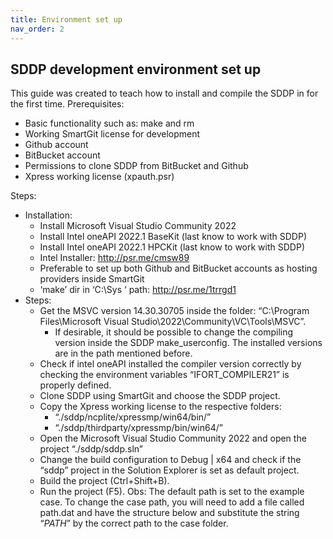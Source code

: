 ```yaml
---
title: Environment set up
nav_order: 2
---
```


## SDDP development environment set up
This guide was created to teach how to install and compile the SDDP in for the first time.
Prerequisites:

- Basic functionality such as: make and rm
- Working SmartGit license for development
- Github account
- BitBucket account
- Permissions to clone SDDP from BitBucket and Github
- Xpress working license (xpauth.psr)

Steps:

- Installation:
    - Install Microsoft Visual Studio Community 2022
    - Install Intel oneAPI 2022.1 BaseKit (last know to work with SDDP)
    - Install Intel oneAPI 2022.1 HPCKit (last know to work with SDDP)
    - Intel Installer: http://psr.me/cmsw89
    - Preferable to set up both Github and BitBucket accounts as hosting providers inside SmartGit
    - ‘make’ dir in ‘C:\Sys ‘ path: http://psr.me/1trrgd1
- Steps:
    - Get the MSVC version 14.30.30705 inside the folder: “C:\Program Files\Microsoft Visual Studio\2022\Community\VC\Tools\MSVC”.
        - If desirable, it should be possible to change the compiling version inside the SDDP make_userconfig. The installed versions are in the path mentioned before.
    - Check if intel oneAPI installed the compiler version correctly by checking the environment variables “IFORT_COMPILER21” is properly defined.
    - Clone SDDP using SmartGit and choose the SDDP project.
    - Copy the Xpress working license to the respective folders:
        - “./sddp/ncplite/xpressmp/win64/bin/”
        - “./sddp/thirdparty/xpressmp/bin/win64/”
    - Open the Microsoft Visual Studio Community 2022 and open the project “./sddp/sddp.sln”
    - Change the build configuration to Debug | x64 and check if the “sddp” project in the Solution Explorer is set as default project.
    - Build the project (Ctrl+Shift+B).
    - Run the project (F5).
    Obs: The default path is set to the example case. To change the case path, you will need to add a file called path.dat and have the structure below and substitute the string “$PATH$” by the correct path to the case folder.